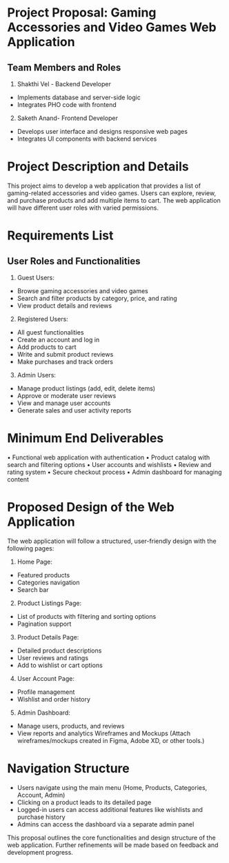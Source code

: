 # Project Proposal: Gaming Accessories and Video Games Web Application
## Team Members and Roles
1.	Shakthi Vel - Backend Developer
-	Implements database and server-side logic
-	Integrates PHO code with frontend
2.	Saketh Anand- Frontend Developer
-	Develops user interface and designs responsive web pages
-	Integrates UI components with backend services

# Project Description and Details
This project aims to develop a web application that provides a list of gaming-related accessories and video games. Users can explore, review, and purchase products and add multiple items to cart. The web application will have different user roles with varied permissions.
# Requirements List
## User Roles and Functionalities
1.	Guest Users:
-	Browse gaming accessories and video games
-	Search and filter products by category, price, and rating
-	View product details and reviews
2.	Registered Users:
-	All guest functionalities
-	Create an account and log in
-	Add products to cart
-	Write and submit product reviews
-	Make purchases and track orders
3.	Admin Users:
-	Manage product listings (add, edit, delete items)
-	Approve or moderate user reviews
-	View and manage user accounts
-	Generate sales and user activity reports
# Minimum End Deliverables
•	Functional web application with authentication
•	Product catalog with search and filtering options
•	User accounts and wishlists
•	Review and rating system
•	Secure checkout process
•	Admin dashboard for managing content
# Proposed Design of the Web Application
The web application will follow a structured, user-friendly design with the following pages:
1.	Home Page:
-	Featured products
-	Categories navigation
-	Search bar
2.	Product Listings Page:
-	List of products with filtering and sorting options
-	Pagination support
3.	Product Details Page:
-	Detailed product descriptions
-	User reviews and ratings
-	Add to wishlist or cart options
4.	User Account Page:
-	Profile management
-	Wishlist and order history
5.	Admin Dashboard:
-	Manage users, products, and reviews
-	View reports and analytics
Wireframes and Mockups
(Attach wireframes/mockups created in Figma, Adobe XD, or other tools.)
# Navigation Structure
-	Users navigate using the main menu (Home, Products, Categories, Account, Admin)
-	Clicking on a product leads to its detailed page
-	Logged-in users can access additional features like wishlists and purchase history
-	Admins can access the dashboard via a separate admin panel

This proposal outlines the core functionalities and design structure of the web application. Further refinements will be made based on feedback and development progress.

